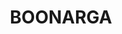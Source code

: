 ---
lastmod: '2025-04-06T06:05:21+00:00'
latitude: -26.360226
layout: suburb
longitude: 150.638563
postcode: '4413'
state: QLD
title: BOONARGA
url: /qld/boonarga/
---